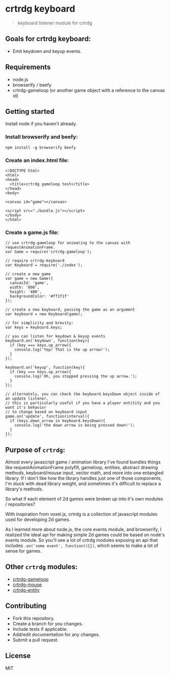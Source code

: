 # crtrdg keyboard
> keyboard listener module for crtrdg

## Goals for crtrdg keyboard:
- Emit keydown and keyup events.

## Requirements
- node.js
- browserify / beefy
- crtrdg-gameloop (or another game object with a reference to the canvas id)

## Getting started
Install node if you haven't already.

### Install browserify and beefy:
```
npm install -g browserify beefy
```

### Create an index.html file:
```
<!DOCTYPE html>
<html>
<head>
  <title>crtrdg gameloop test</title>
</head>
<body>

<canvas id="game"></canvas>

<script src="./bundle.js"></script>
</body>
</html>
```

### Create a game.js file:
```
// use crtrdg-gameloop for animating to the canvas with requestAnimationFrame.
var Game = require('crtrdg-gameloop');

// require crtrdg-keyboard
var Keyboard = require('./index');

// create a new game
var game = new Game({
  canvasId: 'game',
  width: '800',
  height: '400',
  backgroundColor: '#ff1f1f'
});

// create a new keyboard, passing the game as an argument
var keyboard = new Keyboard(game);

// for simplicity and brevity:
var keys = keyboard.keys;

// you can listen for keydown & keyup events
keyboard.on('keydown', function(key){
  if (key === keys.up_arrow){
    console.log('Yep! That is the up arrow!');
  }
});

keyboard.on('keyup', function(key){
  if (key === keys.up_arrow){
    console.log('Oh, you stopped pressing the up arrow.');
  }
});

// alternately, you can check the keyboard.keysDown object inside of an update listener. 
// this is particularly useful if you have a player entitity and you want it's behavior
// to change based on keyboard input
game.on('update', function(interval){
  if (keys.down_arrow in keyboard.keysDown){
    console.log('the down arrow is being pressed down!');
  }
});
```

## Purpose of `crtrdg`:
Almost every javascript game / animation library I've found bundles things like requestAnimationFrame polyfill, gameloop, entities, abstract drawing methods, keyboard/mouse input, vector math, and more into one entangled library. If I don't like how the library handles just one of those components, I'm stuck with dead library weight, and sometimes it's difficult to replace a library's methods.

So what if each element of 2d games were broken up into it's own modules / repositories?

With inspiration from voxel.js, crtrdg is a collection of javascript modules used for developing 2d games.

As I learned more about node.js, the core events module, and browserify, I realized the ideal api for making simple 2d games could be based on node's events module. So you'll see a lot of crtrdg modules exposing an api that includes `.on('some event', function(){})`, which seems to make a lot of sense for games.

## Other `crtrdg` modules:
- [crtrdg-gameloop](http://github.com/sethvincent/crtrdg-gameloop)
- [crtrdg-mouse](http://github.com/sethvincent/crtrdg-mouse)
- [crtrdg-entity](http://github.com/sethvincent/crtrdg-entity)


## Contributing
- Fork this repository.
- Create a branch for you changes.
- Include tests if applicable.
- Add/edit documentation for any changes.
- Submit a pull request.

## License
MIT